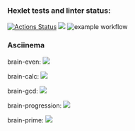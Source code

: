 ### Hexlet tests and linter status:
[![Actions Status](https://github.com/Ekweenox49/php-project-lvl1/workflows/hexlet-check/badge.svg)](https://github.com/Ekweenox49/php-project-lvl1/actions)
<a href="https://codeclimate.com/github/Ekweenox49/php-project-lvl1/maintainability"><img src="https://api.codeclimate.com/v1/badges/161176cec2bee6787f9e/maintainability" /></a>
![example workflow](https://github.com/Ekweenox49/php-project-lvl1/actions/workflows/lint.yml/badge.svg)

### Asciinema
brain-even:
<a href="https://asciinema.org/a/457813" target="_blank"><img src="https://asciinema.org/a/457813.svg" /></a>

brain-calc:
<a href="https://asciinema.org/a/M1BPdL49N3wvY6D0pJOHc7Xar" target="_blank"><img src="https://asciinema.org/a/M1BPdL49N3wvY6D0pJOHc7Xar.svg" /></a>

brain-gcd:
<a href="https://asciinema.org/a/op8cTDirZDq1oHa4U1unDRvts" target="_blank"><img src="https://asciinema.org/a/op8cTDirZDq1oHa4U1unDRvts.svg" /></a>

brain-progression:
<a href="https://asciinema.org/a/J6yFW1SJocXtwP28qAsWYwXHY" target="_blank"><img src="https://asciinema.org/a/J6yFW1SJocXtwP28qAsWYwXHY.svg" /></a>

brain-prime:
<a href="https://asciinema.org/a/l6jd8NsGyU2jrZoogI9V1lqQk" target="_blank"><img src="https://asciinema.org/a/l6jd8NsGyU2jrZoogI9V1lqQk.svg" /></a>
